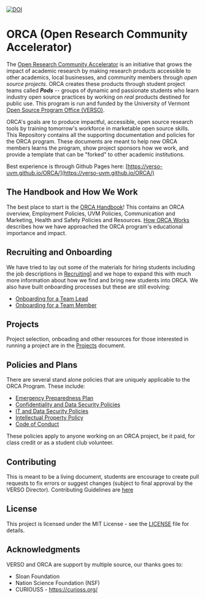 [![DOI](https://zenodo.org/badge/691145608.svg)](https://zenodo.org/doi/10.5281/zenodo.11507476)

# ORCA (Open Research Community Accelerator)
The [Open Research Community Accelerator](https://verso.w3.uvm.edu/orca/) is an initiative that grows the impact of academic research by making research products accessible to other academics, local businesses, and community members through _open source projects_. ORCA creates these products through student project teams called _**Pods**_ -- groups of dynamic and passionate students who learn industry open source practices by working on _real_ products destined for public use. This program is run and funded by the University of Vermont [Open Source Program Office (VERSO)](https://verso.w3.uvm.edu).

ORCA's goals are to produce impactful, accessible, open source research tools by training tomorrow's workforce in marketable open source skills. This Repository contains all the supporting documentation and policies for the ORCA program. These documents are meant to help new ORCA members learns the program, show project sponsors how we work, and provide a template that can be "forked" to other academic institutions.

Best experience is through Github Pages here: [https://verso-uvm.github.io/ORCA/](https://verso-uvm.github.io/ORCA/)

## The Handbook and How We Work

The best place to start is the [ORCA Handbook](ORCA_Handbook.md)! This contains an ORCA overview, Employment Policies, UVM Policies, Communication and Marketing, Health and Safety Policies and Resources. [How ORCA Works](How_ORCA_Works.md) describes how we have approached the ORCA program's educational importance and impact.

## Recruiting and Onboarding

We have tried to lay out some of the materials for hiring students including the job descriptions in [Recruiting](/Recruiting.md)] and we hope to expand this with much more information about how we find and bring new students into ORCA. We also have built onboarding processes but these are still evolving:
* [Onboarding for a Team Lead](Onboarding.md#team-lead-onboarding)
* [Onboarding for a Team Member](Onboarding.md#team-member-onboarding)

## Projects

Project selection, onboading and other resources for those interested in running a project are in the [Projects](Projects.md) document.

## Policies and Plans

There are several stand alone policies that are uniquely applicable to the ORCA Program. These include:
* [Emergency Preparedness Plan](Emergency_Preparedness_Plan.md)
* [Confidentiality and Data Security Policies](Confidentiality_and_Data_Security_Policies.md)
* [IT and Data Security Policies](IT_and_Data_Security_Policies.md)
* [Intellectual Property Policy](Intellectual_Property_Policy.md)
* [Code of Conduct](CODE_OF_CONDUCT.md)

These policies apply to anyone working on an ORCA project, be it paid, for class credit or as a student club volunteer.

## Contributing
This is meant to be a living document, students are encourage to create pull requests to fix errors or suggest changes (subject to final approval by the VERSO Director). Contributing Guidelines are [here](CONTRIBUTING.md)

## License
This project is licensed under the MIT License - see the [LICENSE](LICENSE.md) file for details.

## Acknowledgments
VERSO and ORCA are support by multiple source, our thanks goes to:
- Sloan Foundation
- Nation Science Foundation (NSF)
- CURIOUSS - https://curioss.org/
